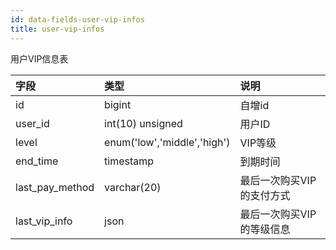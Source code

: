 ```yaml
---
id: data-fields-user-vip-infos
title: user-vip-infos
---
```


用户VIP信息表

| 字段 | 类型 | 说明 |
| :- | :- | :- |
| id | bigint | 自增id |
| user_id | int(10) unsigned | 用户ID |
| level | enum('low','middle','high') | VIP等级 |
| end_time | timestamp | 到期时间 |
| last_pay_method | varchar(20) | 最后一次购买VIP的支付方式 |
| last_vip_info | json | 最后一次购买VIP的等级信息 |